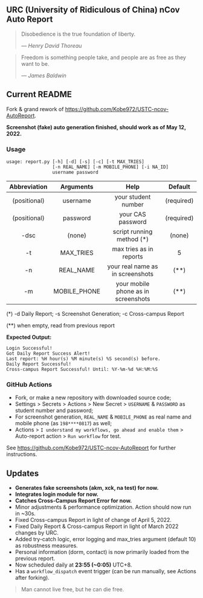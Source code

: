 ## URC (University of Ridiculous of China) nCov Auto Report

> Disobedience is the true foundation of liberty.
> 
> &mdash; <cite>Henry David Thoreau</cite>

> Freedom is something people take, and people are as free as they want to be.
> 
> &mdash; <cite>James Baldwin</cite>

## Current README

Fork & grand rework of https://github.com/Kobe972/USTC-ncov-AutoReport.

**Screenshot (fake) auto generation finished, should work as of May 12, 2022.**

### Usage

```
usage: report.py [-h] [-d] [-s] [-c] [-t MAX_TRIES]
                 [-n REAL_NAME] [-m MOBILE_PHONE] [-i NA_ID]
                 username password
```

| Abbreviation |  Arguments   |                Help                 |   Default   |
|:------------:|:------------:|:-----------------------------------:|:-----------:|
| (positional) |   username   |         your student number         | (required)  |
| (positional) |   password   |          your CAS password          | (required)  |
|     -dsc     |    (none)    |      script running method (*)      |   (none)    |
|      -t      |  MAX_TRIES   |       max tries as in reports       |      5      |
|      -n      |  REAL_NAME   |  your real name as in screenshots   |    (**)     |
|      -m      | MOBILE_PHONE | your mobile phone as in screenshots |    (**)     |

(*) -d Daily Report; -s Screenshot Generation; -c Cross-campus Report

(**) when empty, read from previous report

**Expected Output:**

```
Login Successful!
Got Daily Report Success Alert!
Last report: %H hour(s) %M minute(s) %S second(s) before.
Daily Report Successful!
Cross-campus Report Successful! Until: %Y-%m-%d %H:%M:%S
```

### GitHub Actions

- Fork, or make a new repository with downloaded source code;
- Settings > Secrets > Actions > New Secret > `USERNAME` & `PASSWORD` as student number and password;
- For screenshot generation, `REAL_NAME` & `MOBILE_PHONE` as real name and mobile phone (as `198****0817`) as well;
- Actions > `I understand my workflows, go ahead and enable them` > Auto-report action > `Run workflow` for test.

See https://github.com/Kobe972/USTC-ncov-AutoReport for further instructions.

## Updates

- **Generates fake screenshots (akm, xck, na test) for now.**
- **Integrates login module for now.**
- **Catches Cross-Campus Report Error for now.**
- Minor adjustments & performance optimization. Action should now run in ~30s.
- Fixed Cross-campus Report in light of change of April 5, 2022.
- Fixed Daily Report & Cross-campus Report in light of March 2022 changes by URC.
- Added try-catch logic, error logging and max_tries argument (default 10) as robustness measures.
- Personal information (dorm, contact) is now primarily loaded from the previous report.
- Now scheduled daily at **23:55 (~0:05)** UTC+8.
- Has a `workflow_dispatch` event trigger (can be run manually, see Actions after forking).

> Man cannot live free, but he can die free.